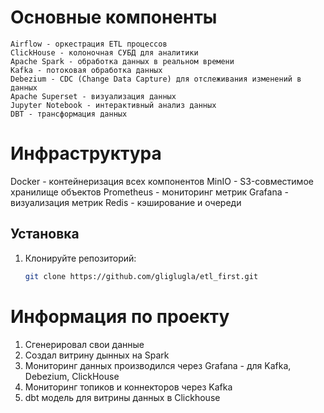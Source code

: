 
# Основные компоненты

    Airflow - оркестрация ETL процессов
    ClickHouse - колоночная СУБД для аналитики
    Apache Spark - обработка данных в реальном времени
    Kafka - потоковая обработка данных
    Debezium - CDC (Change Data Capture) для отслеживания изменений в данных
    Apache Superset - визуализация данных
    Jupyter Notebook - интерактивный анализ данных
    DBT - трансформация данных

# Инфраструктура
Docker - контейнеризация всех компонентов
MinIO - S3-совместимое хранилище объектов
Prometheus - мониторинг метрик
Grafana - визуализация метрик
Redis - кэширование и очереди


## Установка
1. Клонируйте репозиторий:
   ```bash
   git clone https://github.com/gliglugla/etl_first.git

# Информация по проекту
1. Сгенерировал свои данные
2. Создал витрину дынных на Spark
3. Мониторинг данных производился через Grafana - для Kafka, Debezium, ClickHouse
4. Мониторинг топиков и коннекторов через Kafka
5. dbt модель для витрины данных в Clickhouse
